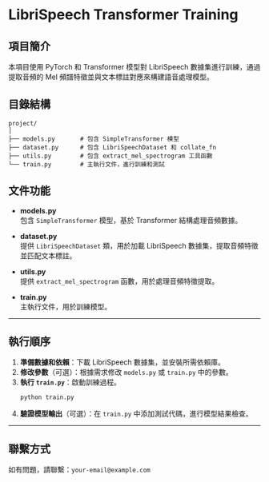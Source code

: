# LibriSpeech Transformer Training

## 項目簡介
本項目使用 PyTorch 和 Transformer 模型對 LibriSpeech 數據集進行訓練，通過提取音頻的 Mel 頻譜特徵並與文本標註對應來構建語音處理模型。

## 目錄結構
```
project/
│
├── models.py       # 包含 SimpleTransformer 模型
├── dataset.py      # 包含 LibriSpeechDataset 和 collate_fn
├── utils.py        # 包含 extract_mel_spectrogram 工具函數
└── train.py        # 主執行文件，進行訓練和測試
```

## 文件功能
- **models.py**  
  包含 `SimpleTransformer` 模型，基於 Transformer 結構處理音頻數據。

- **dataset.py**  
  提供 `LibriSpeechDataset` 類，用於加載 LibriSpeech 數據集，提取音頻特徵並匹配文本標註。

- **utils.py**  
  提供 `extract_mel_spectrogram` 函數，用於處理音頻特徵提取。

- **train.py**  
  主執行文件，用於訓練模型。

---

## 執行順序

1. **準備數據和依賴**：下載 LibriSpeech 數據集，並安裝所需依賴庫。
2. **修改參數**（可選）：根據需求修改 `models.py` 或 `train.py` 中的參數。
3. **執行 `train.py`**：啟動訓練過程。
   ```bash
   python train.py
   ```
4. **驗證模型輸出**（可選）：在 `train.py` 中添加測試代碼，進行模型結果檢查。

---

## 聯繫方式
如有問題，請聯繫：`your-email@example.com`
